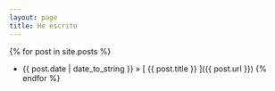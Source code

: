 ```yaml
---
layout: page
title: He escrito
---
```


{% for post in site.posts %}
* {{ post.date | date_to_string }} &raquo; [ {{ post.title }} ]({{ post.url }})
{% endfor %}
